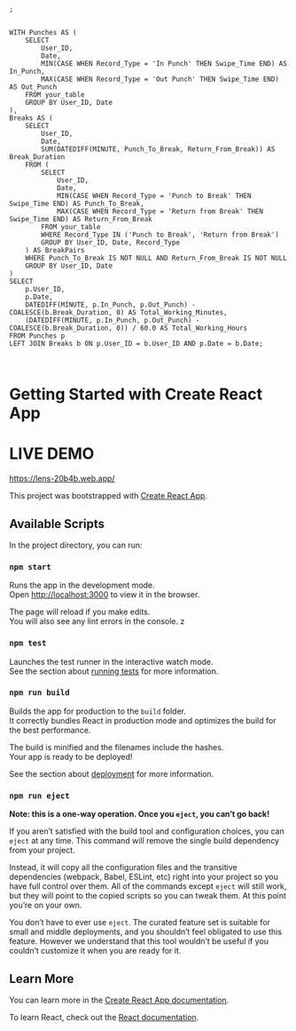 ```
;


WITH Punches AS (
    SELECT
        User_ID,
        Date,
        MIN(CASE WHEN Record_Type = 'In Punch' THEN Swipe_Time END) AS In_Punch,
        MAX(CASE WHEN Record_Type = 'Out Punch' THEN Swipe_Time END) AS Out_Punch
    FROM your_table
    GROUP BY User_ID, Date
),
Breaks AS (
    SELECT
        User_ID,
        Date,
        SUM(DATEDIFF(MINUTE, Punch_To_Break, Return_From_Break)) AS Break_Duration
    FROM (
        SELECT
            User_ID,
            Date,
            MIN(CASE WHEN Record_Type = 'Punch to Break' THEN Swipe_Time END) AS Punch_To_Break,
            MAX(CASE WHEN Record_Type = 'Return from Break' THEN Swipe_Time END) AS Return_From_Break
        FROM your_table
        WHERE Record_Type IN ('Punch to Break', 'Return from Break')
        GROUP BY User_ID, Date, Record_Type
    ) AS BreakPairs
    WHERE Punch_To_Break IS NOT NULL AND Return_From_Break IS NOT NULL
    GROUP BY User_ID, Date
)
SELECT
    p.User_ID,
    p.Date,
    DATEDIFF(MINUTE, p.In_Punch, p.Out_Punch) - COALESCE(b.Break_Duration, 0) AS Total_Working_Minutes,
    (DATEDIFF(MINUTE, p.In_Punch, p.Out_Punch) - COALESCE(b.Break_Duration, 0)) / 60.0 AS Total_Working_Hours
FROM Punches p
LEFT JOIN Breaks b ON p.User_ID = b.User_ID AND p.Date = b.Date;



```


# Getting Started with Create React App

# LIVE DEMO
https://lens-20b4b.web.app/

This project was bootstrapped with [Create React App](https://github.com/facebook/create-react-app).

## Available Scripts

In the project directory, you can run:

### `npm start`

Runs the app in the development mode.\
Open [http://localhost:3000](http://localhost:3000) to view it in the browser.

The page will reload if you make edits.\
You will also see any lint errors in the console.
z
### `npm test`

Launches the test runner in the interactive watch mode.\
See the section about [running tests](https://facebook.github.io/create-react-app/docs/running-tests) for more information.

### `npm run build`

Builds the app for production to the `build` folder.\
It correctly bundles React in production mode and optimizes the build for the best performance.

The build is minified and the filenames include the hashes.\
Your app is ready to be deployed!

See the section about [deployment](https://facebook.github.io/create-react-app/docs/deployment) for more information.

### `npm run eject`

**Note: this is a one-way operation. Once you `eject`, you can’t go back!**

If you aren’t satisfied with the build tool and configuration choices, you can `eject` at any time. This command will remove the single build dependency from your project.

Instead, it will copy all the configuration files and the transitive dependencies (webpack, Babel, ESLint, etc) right into your project so you have full control over them. All of the commands except `eject` will still work, but they will point to the copied scripts so you can tweak them. At this point you’re on your own.

You don’t have to ever use `eject`. The curated feature set is suitable for small and middle deployments, and you shouldn’t feel obligated to use this feature. However we understand that this tool wouldn’t be useful if you couldn’t customize it when you are ready for it.

## Learn More

You can learn more in the [Create React App documentation](https://facebook.github.io/create-react-app/docs/getting-started).

To learn React, check out the [React documentation](https://reactjs.org/).
